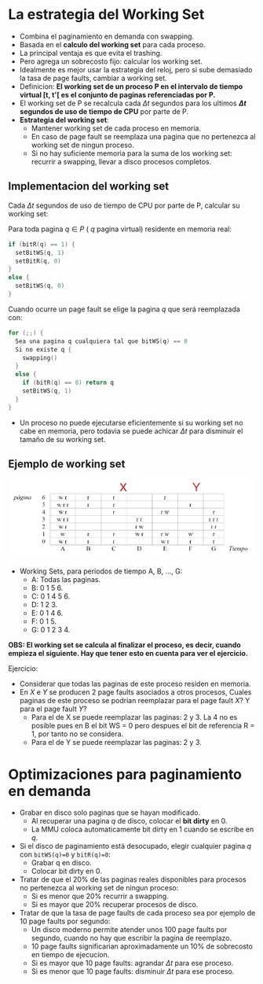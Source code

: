 # La estrategia del Working Set

* Combina el paginamiento en demanda con swapping.
* Basada en el **calculo del working set** para cada proceso.
* La principal ventaja es que evita el trashing.
* Pero agrega un sobrecosto fijo: calcular los working set.
* Idealmente es mejor usar la estrategia del reloj, pero si sube demasiado la tasa de page faults, cambiar a working set.
* Definicion:
  **El working set de un proceso P en el intervalo de tiempo virtual [t, t'[ es el conjunto de paginas referenciadas por P.**
* El working set de P se recalcula cada $\Delta t$ segundos para los ultimos **$\Delta t$ segundos de uso de tiempo de CPU** por parte de P.
* **Estrategia del working set**:
  * Mantener working set de cada proceso en memoria.
  * En caso de page fault se reemplaza una pagina que no pertenezca al working set de ningun proceso.
  * Si no hay suficiente memoria para la suma de los working set: recurrir a swapping, llevar a disco procesos completos.

## Implementacion del working set

Cada $\Delta t$ segundos de uso de tiempo de CPU por parte de P, calcular su working set:

Para toda pagina $q\in P$ ( $q$ pagina virtual) residente en memoria real:

```c
if (bitR(q) == 1) {
  setBitWS(q, 1)
  setBitR(q, 0)
}
else {
  setBitWS(q, 0)
}
```

Cuando ocurre un page fault se elige la pagina $q$ que será reemplazada con:

```c
for (;;) {
  Sea una pagina q cualquiera tal que bitWS(q) == 0
  Si no existe q {
    swapping()
  }
  else {
    if (bitR(q) == 0) return q
    setBitWS(q, 1)
  }
}
```

* Un proceso no puede ejecutarse eficientemente si su working set no cabe en memoria, pero todavia se puede achicar $\Delta t$ para disminuir el tamaño de su working set.

## Ejemplo de working set

![](img/workingSetEx.PNG)

* Working Sets, para periodos de tiempo A, B, ..., G:
  * A: Todas las paginas.
  * B: 0 1 5 6.
  * C: 0 1 4 5 6.
  * D: 1 2 3.
  * E: 0 1 4 6.
  * F: 0 1 5.
  * G: 0 1 2 3 4.

**OBS: El working set se calcula al finalizar el proceso, es decir, cuando empieza el siguiente. Hay que tener esto en cuenta para ver el ejercicio.**

Ejercicio:
* Considerar que todas las paginas de este proceso residen en memoria.
* En $X$ e $Y$ se producen 2 page faults asociados a otros procesos, Cuales paginas de este proceso se podrian reemplazar para el page fault $X$? Y para el page fault $Y$?
  * Para el de X se puede reemplazar las paginas: 2 y 3. La 4 no es posible pues en B el bit WS = 0 pero despues el bit de referencia R = 1, por tanto no se considera.
  * Para el de Y se puede reemplazar las paginas: 2 y 3.


# Optimizaciones para paginamiento en demanda

* Grabar en disco solo paginas que se hayan modificado.
  * Al recuperar una pagina $q$ de disco, colocar el **bit dirty** en 0.
  * La MMU coloca automaticamente bit dirty en 1 cuando se escribe en $q$.
* Si el disco de paginamiento está desocupado, elegir cualquier pagina $q$ con `bitWS(q)=0` y `bitR(q)=0`:
  * Grabar q en disco.
  * Colocar bit dirty en 0.
* Tratar de que el 20% de las paginas reales disponibles para procesos no pertenezca al working set de ningun proceso:
  * Si es menor que 20% recurrir a swapping.
  * Si es mayor que 20% recuperar procesos de disco.
* Tratar de que la tasa de page faults de cada proceso sea por ejemplo de 10 page faults por segundo:
  * Un disco moderno permite atender unos 100 page faults por segundo, cuando no hay que escribir la pagina de reemplazo.
  * 10 page faults significarian aproximadamente un 10% de sobrecosto en tiempo de ejecucion.
  * Si es mayor que 10 page faults: agrandar $\Delta t$ para ese proceso.
  * Si es menor que 10 page faults: disminuir $\Delta t$ para ese proceso.